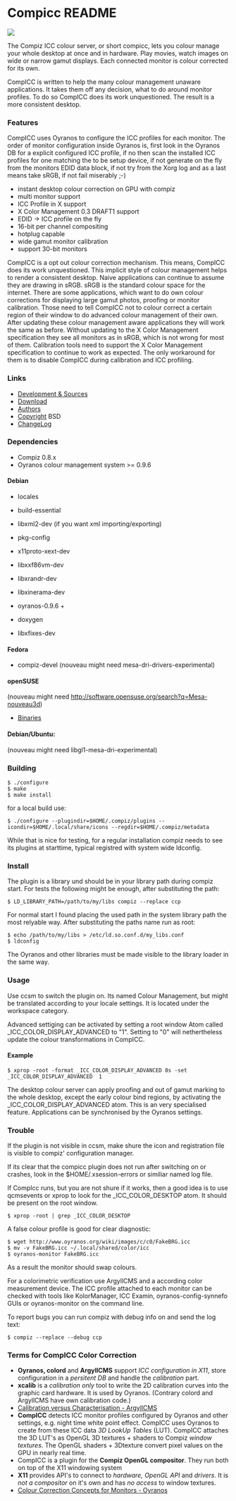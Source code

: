 # Compicc README

![](http://www.oyranos.org/images/compicc_logo.svg)

The Compiz ICC colour server, or short compicc, lets you colour manage your
whole desktop at once and in hardware. Play movies, watch images on wide or
narrow gamut displays. Each connected monitor is colour corrected for its
own.

CompICC is written to help the many colour management unaware applications.
It takes them off any decision, what to do around monitor profiles. To do 
so CompICC does its work unquestioned. The result is a more consistent 
desktop.


### Features

CompICC uses Oyranos to configure the ICC profiles for each monitor.
The order of monitor configuration inside Oyranos is, first look in the 
Oyranos DB for a explicit configured ICC profile, if no then scan
the installed ICC profiles for one matching the to be setup device, if not 
generate on the fly from the monitors EDID data block, if not 
try from the Xorg log and as a last means take sRGB, if not 
fail miserably ;-)

* instant desktop colour correction on GPU with compiz
* multi monitor support
* ICC Profile in X support
* X Color Management 0.3 DRAFT1 support
* EDID -> ICC profile on the fly
* 16-bit per channel compositing
* hotplug capable
* wide gamut monitor calibration
* support 30-bit monitors

CompICC is a opt out colour correction mechanism. This means, CompICC does 
its work unquestioned. This implicit style of colour management helps to 
render a consistent desktop. Naive applications can continue to assume they
are drawing in sRGB. sRGB is the standard colour space for the internet. 
There are some applications, which want to do own colour corrections for 
displaying large gamut photos, proofing or monitor calibration. Those need 
to tell CompICC not to colour correct a certain region of their window to 
do advanced colour management of their own. After updating these colour 
management aware applications they will work the same as before. Without 
updating to the X Color Management specification they see all monitors as 
in sRGB, which is not wrong for most of them. Calibration tools need to 
support the X Color Management specification to continue to work as 
expected. The only workaround for them is to disable CompICC during 
calibration and ICC profiling.

### Links
* [Development & Sources](https://github.com/compiz-reloaded/compicc)
* [Download](https://github.com/compiz-reloaded/compicc/releases)
* [Authors](AUTHORS.md)
* [Copyright](COPYING.md) BSD
* [ChangeLog](ChangeLog.md)

### Dependencies
* Compiz 0.8.x
* Oyranos colour management system >= 0.9.6

#### Debian
* locales
* build-essential
* libxml2-dev (if you want xml importing/exporting)

* pkg-config
* x11proto-xext-dev
* libxxf86vm-dev
* libxrandr-dev
* libxinerama-dev
* oyranos-0.9.6 +
* doxygen
* libxfixes-dev

#### Fedora
* compiz-devel
(nouveau might need mesa-dri-drivers-experimental)

#### openSUSE
(nouveau might need http://software.opensuse.org/search?q=Mesa-nouveau3d)

* [Binaries](http://www.oyranos.org/compicc/)

#### Debian/Ubuntu:
(nouveau might need libgl1-mesa-dri-experimental)

### Building

    $ ./configure
    $ make
    $ make install

for a local build use:

    $ ./configure --plugindir=$HOME/.compiz/plugins --icondir=$HOME/.local/share/icons --regdir=$HOME/.compiz/metadata

While that is nice for testing, for a regular installation compiz needs to
see its plugins at starttime, typical registred with system wide ldconfig.

### Install
The plugin is a library und should be in your library path during compiz
start. For tests the following might be enough, after substituting the path:

    $ LD_LIBRARY_PATH=/path/to/my/libs compiz --replace ccp

For normal start I found placing the used path in the system library path 
the most relyable way. After substituting the paths name run as root:

    $ echo /path/to/my/libs > /etc/ld.so.conf.d/my_libs.conf
    $ ldconfig

The Oyranos and other libraries must be made visible to the library loader
in the same way.

### Usage
Use ccsm to switch the plugin on. Its named Colour Management, but might be
translated according to your locale settings. It is located under the workspace category.

Advanced settiging can be activated by setting a root window
Atom called \_ICC\_COLOR\_DISPLAY\_ADVANCED to "1". 
Setting to "0" will nethertheless update the colour transformations in 
CompICC.

#### Example

    $ xprop -root -format _ICC_COLOR_DISPLAY_ADVANCED 8s -set _ICC_COLOR_DISPLAY_ADVANCED  1

The desktop colour server can apply proofing and out of gamut marking
to the whole desktop, except the early colour bind regions, by activating
the \_ICC\_COLOR\_DISPLAY\_ADVANCED atom. This is an very specialised feature. 
Applications can be synchronised by the Oyranos settings.

### Trouble
If the plugin is not visible in ccsm, make shure the icon and 
registration file is visible to compiz' configuration manager.

If its clear that the compicc plugin does not run after switching on or 
crashes, look in the $HOME/.xsession-errors or similiar named log file.

If CompIcc runs, but you are not shure if it works, then
a good idea is to use qcmsevents or xprop to look for the
\_ICC\_COLOR\_DESKTOP atom. It should be present on the root window.

    $ xprop -root | grep _ICC_COLOR_DESKTOP

A false colour profile is good for clear diagnostic:

    $ wget http://www.oyranos.org/wiki/images/c/c0/FakeBRG.icc
    $ mv -v FakeBRG.icc ~/.local/shared/color/icc
    $ oyranos-monitor FakeBRG.icc

As a result the monitor should swap colours.

For a colorimetric verification use ArgyllCMS and a according color measurement device. The ICC profile attached to each monitor can be checked with tools like KolorManager, ICC Examin, oyranos-config-synnefo GUIs or oyranos-monitor on the command line.

To report bugs you can run compiz with debug info on and send the log text:

    $ compiz --replace --debug ccp

### Terms for CompICC Color Correction

* **Oyranos, colord** and **ArgyllCMS** support *ICC configuration in X11*, store configuration in a *persitent DB* and handle the *calibration* part.
* **xcalib** is a *calibration only* tool to write the 2D calibration curves into the graphic card hardware. It is used by Oyranos. (Contrary colord and ArgyllCMS have own calibration code.)
* [Calibration versus Characterisation - ArgyllCMS](https://www.argyllcms.com/doc/calvschar.html)
* **CompICC** detects ICC monitor profiles configured by Oyranos and other settings, e.g. night time white point effect. CompICC uses Oyranos to create from these ICC data *3D LookUp Tables* (LUT). CompICC attaches the 3D LUT's as OpenGL 3D textures + shaders to Compiz *window textures*. The OpenGL shaders + 3Dtexture convert pixel values on the GPU in nearly real time.
* CompICC is a plugin for the **Compiz OpenGL compositor**. They run both on top of the X11 windowing system
* **X11** provides API's to connect to *hardware, OpenGL API* and *drivers*. It is *not a compositor* on it's own and has *no access* to window textures.
* [Colour Correction Concepts for Monitors - Oyranos](https://www.oyranos.org/2011/09/colour-correction-concepts-for-monitors/index.html)
